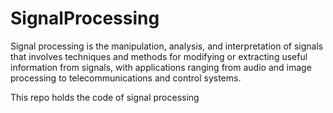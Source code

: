 # SignalProcessing
Signal processing is the manipulation, analysis, and interpretation of signals that  involves techniques and methods for modifying or extracting useful information from signals, with applications ranging from audio and image processing to telecommunications and control systems.

This repo holds the code of signal processing

